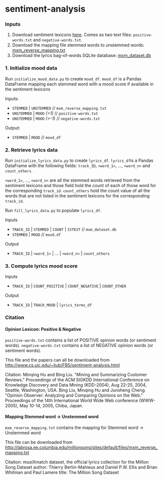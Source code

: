 # sentiment-analysis

### Inputs

1. Download sentiment lexicons [here](http://www.cs.uic.edu/~liub/FBS/opinion-lexicon-English.rar). Comes as two text files: `positive-words.txt` and `negative-words.txt`.
2. Download the mapping file stemmed words to unstemmed words: [mxm_reverse_mapping.txt](http://labrosa.ee.columbia.edu/millionsong/sites/default/files/mxm_reverse_mapping.txt) 
3. Download the lyrics bag-of-words SQLite database: [mxm_dataset.db](http://labrosa.ee.columbia.edu/millionsong/sites/default/files/AdditionalFiles/mxm_dataset.db)
    
    
    
### 1. Initialize mood data

Run `initialize_mood_data.py` to create `mood_df`.
`mood_df` is a Pandas DataFrame mapping each stemmed word with a mood score if available in the sentiment lexicons
    
Inputs:
* `STEMMED`   | `UNSTEMMED`    // `mxm_reverse_mapping.txt`
* `UNSTEMMED` | `MOOD` *(=1)*    // `positive-words.txt`
* `UNSTEMMED` | `MOOD` *(=-1)*   // `negative-words.txt`

Output:
* `STEMMED` | `MOOD`          // `mood_df`  


### 2. Retrieve lyrics data

Run `initialize_lyrics_data.py` to create `lyrics_df`.
`lyrics_df`is a Pandas DataFrame with the following fields: `track_ID`, `<word_1>`, ..., `<word_n>` and `count_others`.

`<word_1>`, ..., `<word_n>` are all the stemmed words retrieved from the sentiment lexicons and those field hold the count of each of those word for the corresponding `track_id`.
`count_others` hold the count value of all the words that are not listed in the sentiment lexicons for the corresponding `track_id`.


Run `fill_lyrics_data.py` to populate `lyrics_df`.

Inputs
* `TRACK_ID` | `STEMMED` | `COUNT` | `ISTEST`     // `mxm_dataset.db`    
* `STEMMED` | `MOOD`                              // `mood.df`
    
Output
* `TRACK_ID` | `<word_1>` | ... | `<word_n>` | `count_others`


### 3. Compute lyrics mood score

Inputs
* `TRACK_ID` | `COUNT_POSITIVE` | `COUNT_NEGATIVE` | `COUNT_OTHER`
    
Output
* `TRACK_ID` | `TRACK_MOOD` | `lyrics_terms_df`






### Citation

####  Opinion Lexicon: Positive & Negative

`positive-words.txt` contains a list of POSITIVE opinion words (or sentiment words).
`negative-words.txt` contains a list of NEGATIVE opinion words (or sentiment words).

This file and the papers can all be downloaded from 
http://www.cs.uic.edu/~liub/FBS/sentiment-analysis.html

Citation:
Minqing Hu and Bing Liu. "Mining and Summarizing Customer Reviews." 
Proceedings of the ACM SIGKDD International Conference on Knowledge 
Discovery and Data Mining (KDD-2004), Aug 22-25, 2004, Seattle, Washington, USA.
Bing Liu, Minqing Hu and Junsheng Cheng. "Opinion Observer: Analyzing and Comparing Opinions on the Web."
Proceedings of the 14th International World Wide Web conference (WWW-2005), May 10-14, 2005, Chiba, Japan.

#### Mapping Stemmed word -> Unstemmed word

`mxm_reverse_mapping.txt` contains the mapping for Stemmed word -> Unstemmed word

This file can be downloaded from 
http://labrosa.ee.columbia.edu/millionsong/sites/default/files/mxm_reverse_mapping.txt

Citation:
musiXmatch dataset, the official lyrics collection for the Million Song Dataset
author: Thierry Bertin-Mahieux and Daniel P.W. Ellis and Brian Whitman and Paul Lamere
title: The Million Song Dataset
